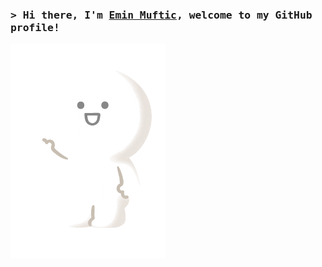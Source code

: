 ### <samp>&gt; Hi there, I'm <a href="https://www.linkedin.com/in/emin-muftic-265324226/" target="_blank">Emin Muftic</a>, welcome to my GitHub profile!

![Text](./welcome.gif) 
